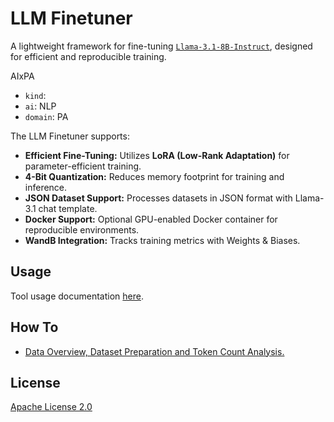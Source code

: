 # LLM Finetuner

A lightweight framework for fine-tuning [`Llama-3.1-8B-Instruct`](https://huggingface.co/meta-llama/Llama-3.1-8B-Instruct), designed for efficient and reproducible training.

AIxPA

- ``kind``: 
- ``ai``: NLP
- ``domain``:  PA

 The LLM Finetuner supports:

- **Efficient Fine-Tuning:** Utilizes **LoRA (Low-Rank Adaptation)** for parameter-efficient training.
- **4-Bit Quantization:** Reduces memory footprint for training and inference.
- **JSON Dataset Support:** Processes datasets in JSON format with Llama-3.1 chat template.
- **Docker Support:** Optional GPU-enabled Docker container for reproducible environments.
- **WandB Integration:** Tracks training metrics with Weights & Biases.


## Usage

Tool usage documentation [here](./docs/RUN.md).

## How To

- [Data Overview, Dataset Preparation and Token Count Analysis.](./docs/howto/DATASET.md)


## License

[Apache License 2.0](./LICENSE)
